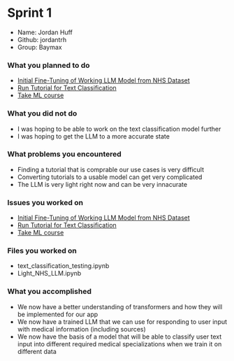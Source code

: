 # Sprint 1

- Name: Jordan Huff
- Github: jordantrh
- Group: Baymax

### What you planned to do
- [Initial Fine-Tuning of Working LLM Model from NHS Dataset](https://github.com/MariAuxHer/Baymax/issues/2)
- [Run Tutorial for Text Classification](https://github.com/MariAuxHer/Baymax/issues/3)
- [Take ML course](https://github.com/MariAuxHer/Baymax/issues/1)

### What you did not do
- I was hoping to be able to work on the text classification model further
- I was hoping to get the LLM to a more accurate state

### What problems you encountered
- Finding a tutorial that is comprable our use cases is very difficult
- Converting tutorials to a usable model can get very complicated
- The LLM is very light right now and can be very innacurate

### Issues you worked on
- [Initial Fine-Tuning of Working LLM Model from NHS Dataset](https://github.com/MariAuxHer/Baymax/issues/2)
- [Run Tutorial for Text Classification](https://github.com/MariAuxHer/Baymax/issues/3)
- [Take ML course](https://github.com/MariAuxHer/Baymax/issues/1)

### Files you worked on
- text_classification_testing.ipynb
- Light_NHS_LLM.ipynb

### What you accomplished
- We now have a better understanding of transformers and how they will be implemented for our app
- We now have a trained LLM that we can use for responding to user input with medical information (including sources)
- We now have the basis of a model that will be able to classify user text input into different required medical specializations when we train it on different data
